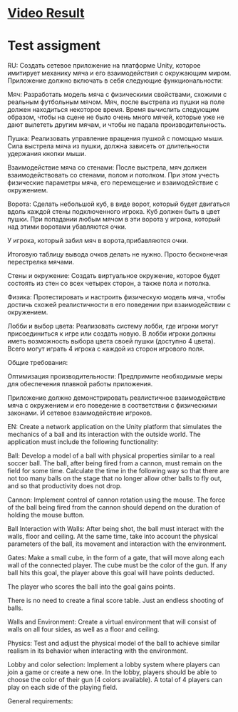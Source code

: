 # [Video Result](https://youtu.be/qTFRNtcmbCs)

# Test assigment
RU:
Создать сетевое приложение на платформе Unity, которое имитирует механику мяча и его взаимодействия с окружающим миром. Приложение должно включать в себя следующие функциональности:

Мяч: Разработать модель мяча с физическими свойствами, схожими с реальным футбольным мячом. Мяч, после выстрела из пушки на поле должен находиться некоторое время. Время вычислить следующим образом, чтобы на сцене не было очень много мячей, которые уже не дают вылететь другим мячам, и чтобы не падала производительность.

Пушка: Реализовать управление вращения пушкой с помощью мыши. Сила выстрела мяча из пушки, должна зависеть от длительности удержания кнопки мыши.

Взаимодействие мяча со стенами: После выстрела, мяч должен взаимодействовать со стенами, полом и потолком. При этом учесть физические параметры мяча, его перемещение и взаимодействие с окружением.

Ворота:
Сделать небольшой куб, в виде ворот, который будет двигаться вдоль каждой стены подключенного игрока. Куб должен быть в цвет пушки. При попадании любым мячом в эти ворота у игрока, который над этими воротами убавляются очки.

У игрока, который забил мяч в ворота,прибавляются очки.

Итоговую таблицу вывода очков делать не нужно. Просто бесконечная перестрелка мячами.

Стены и окружение: Создать виртуальное окружение, которое будет состоять из стен со всех четырех сторон, а также пола и потолка.

Физика: Протестировать и настроить физическую модель мяча, чтобы достичь схожей реалистичности в его поведении при взаимодействии с окружением.

Лобби и выбор цвета:
Реализовать систему лобби, где игроки могут присоединиться к игре или создать новую. В лобби игроки должны иметь возможность выбора цвета своей пушки (доступно 4 цвета).
Всего могут играть 4 игрока с каждой из сторон игрового поля.


Общие требования:

Оптимизация производительности: Предпримите необходимые меры для обеспечения плавной работы приложения.

Приложение должно демонстрировать реалистичное взаимодействие мяча с окружением и его поведение в соответствии с физическими законами. И сетевое взаимодействие игроков.

EN:
Create a network application on the Unity platform that simulates the mechanics of a ball and its interaction with the outside world. The application must include the following functionality:

Ball: Develop a model of a ball with physical properties similar to a real soccer ball. The ball, after being fired from a cannon, must remain on the field for some time. Calculate the time in the following way so that there are not too many balls on the stage that no longer allow other balls to fly out, and so that productivity does not drop.

Cannon: Implement control of cannon rotation using the mouse. The force of the ball being fired from the cannon should depend on the duration of holding the mouse button.

Ball Interaction with Walls: After being shot, the ball must interact with the walls, floor and ceiling. At the same time, take into account the physical parameters of the ball, its movement and interaction with the environment.

Gates:
Make a small cube, in the form of a gate, that will move along each wall of the connected player. The cube must be the color of the gun. If any ball hits this goal, the player above this goal will have points deducted.

The player who scores the ball into the goal gains points.

There is no need to create a final score table. Just an endless shooting of balls.

Walls and Environment: Create a virtual environment that will consist of walls on all four sides, as well as a floor and ceiling.

Physics: Test and adjust the physical model of the ball to achieve similar realism in its behavior when interacting with the environment.

Lobby and color selection:
Implement a lobby system where players can join a game or create a new one. In the lobby, players should be able to choose the color of their gun (4 colors available).
A total of 4 players can play on each side of the playing field.


General requirements:
    
